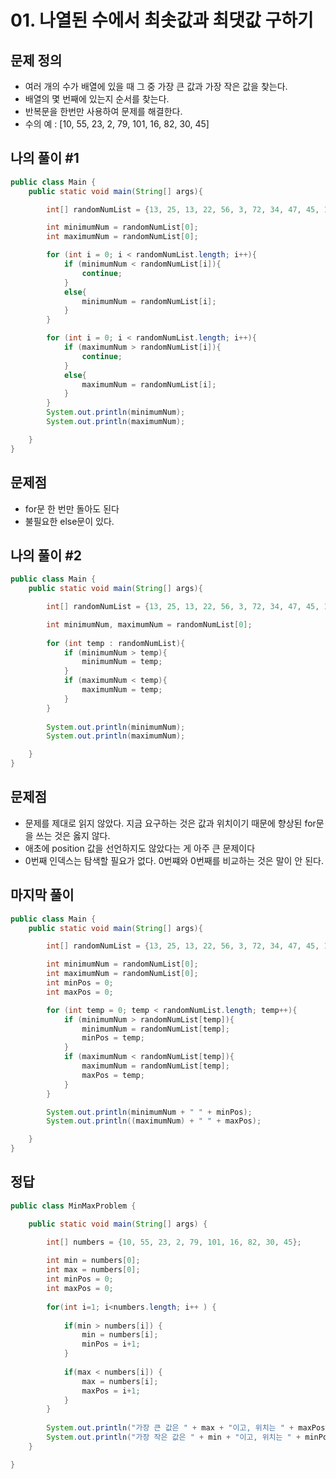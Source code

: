# 01. 나열된 수에서 최솟값과 최댓값 구하기

## 문제 정의

- 여러 개의 수가 배열에 있을 때 그 중 가장 큰 값과 가장 작은 값을 찾는다.
- 배열의 몇 번째에 있는지 순서를 찾는다.
- 반복문을 한번만 사용하여 문제를 해결한다.
- 수의 예 : [10, 55, 23, 2, 79, 101, 16, 82, 30, 45]

## 나의 풀이 #1
~~~java
public class Main {
    public static void main(String[] args){

        int[] randomNumList = {13, 25, 13, 22, 56, 3, 72, 34, 47, 45, 102};

        int minimumNum = randomNumList[0];
        int maximumNum = randomNumList[0];

        for (int i = 0; i < randomNumList.length; i++){
            if (minimumNum < randomNumList[i]){
                continue;
            }
            else{
                minimumNum = randomNumList[i];
            }
        }

        for (int i = 0; i < randomNumList.length; i++){
            if (maximumNum > randomNumList[i]){
                continue;
            }
            else{
                maximumNum = randomNumList[i];
            }
        }
        System.out.println(minimumNum);
        System.out.println(maximumNum);

    }
}
~~~

## 문제점
* for문 한 번만 돌아도 된다
* 불필요한 else문이 있다.

## 나의 풀이 #2
~~~java
public class Main {
    public static void main(String[] args){

        int[] randomNumList = {13, 25, 13, 22, 56, 3, 72, 34, 47, 45, 102};

        int minimumNum, maximumNum = randomNumList[0];
        
        for (int temp : randomNumList){
            if (minimumNum > temp){
                minimumNum = temp;
            }
            if (maximumNum < temp){
                maximumNum = temp;       
            }
        }
        
        System.out.println(minimumNum);
        System.out.println(maximumNum);

    }
}
~~~

## 문제점
- 문제를 제대로 읽지 않았다. 지금 요구하는 것은 값과 위치이기 때문에 향상된 for문을 쓰는 것은 옳지 않다.
- 애초에 position 값을 선언하지도 않았다는 게 아주 큰 문제이다
- 0번째 인덱스는 탐색할 필요가 없다. 0번쨰와 0번째를 비교하는 것은 말이 안 된다.

## 마지막 풀이
~~~java
public class Main {
    public static void main(String[] args){

        int[] randomNumList = {13, 25, 13, 22, 56, 3, 72, 34, 47, 45, 102};

        int minimumNum = randomNumList[0];
        int maximumNum = randomNumList[0];
        int minPos = 0;
        int maxPos = 0;

        for (int temp = 0; temp < randomNumList.length; temp++){
            if (minimumNum > randomNumList[temp]){
                minimumNum = randomNumList[temp];
                minPos = temp;
            }
            if (maximumNum < randomNumList[temp]){
                maximumNum = randomNumList[temp];
                maxPos = temp;
            }
        }

        System.out.println(minimumNum + " " + minPos);
        System.out.println((maximumNum) + " " + maxPos);

    }
}
~~~

## 정답

```java
public class MinMaxProblem {

	public static void main(String[] args) {

		int[] numbers = {10, 55, 23, 2, 79, 101, 16, 82, 30, 45};
		
		int min = numbers[0];
		int max = numbers[0];
		int minPos = 0;
		int maxPos = 0;
		
		for(int i=1; i<numbers.length; i++ ) {
			
			if(min > numbers[i]) {
				min = numbers[i];
				minPos = i+1;
			}
			
			if(max < numbers[i]) {
				max = numbers[i];
				maxPos = i+1;
			}
		}
		
		System.out.println("가장 큰 값은 " + max + "이고, 위치는 " + maxPos + "번째 입니다.");
		System.out.println("가장 작은 값은 " + min + "이고, 위치는 " + minPos + "번째 입니다.");
	}

}
```